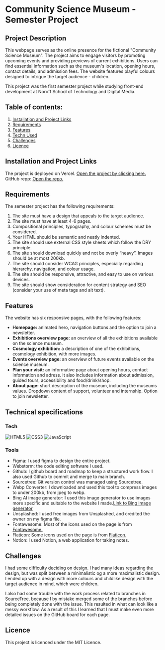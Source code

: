 # Community Science Museum - Semester Project


## Project Description
This webpage serves as the online presence for the fictional "Community Science Museum". The project aims to engage visitors by promoting upcoming events and providing previews of current exhibitions. Users can find essential information such as the museum's location, opening hours, contact details, and admission fees. The website features playful colours designed to intrigue the target audience - children. 

This project was the first semester project while studying front-end development at Noroff School of Technology and Digital Media.

## Table of contents:
1. [Installation and Project Links](#installation)
2. [Requirements](#requirements) 
3. [Features](#features) 
4. [Techn Used](#technical-specifications) 
5. [Challenges](#challenges)
6. [Licence](#licence) 

## Installation and Project Links
The project is deployed on Vercel. [Open the project by clicking here.](https://semester-project-2023.vercel.app/) <br/>
GitHub repp: [Open the repo.](https://github.com/IngridOrnum/semester-project-2023)

## Requirements
The semester project has the following requirements:

1. The site must have a design that appeals to the target audience.
2. The site must have at least 4-6 pages.
3. Compositional principles, typography, and colour schemes must be considered.
4. Your HTML should be semantic and neatly indented.
5. The site should use external CSS style sheets which follow the DRY principle.
6. The site should download quickly and not be overly “heavy”. Images should be at most
200kb.
7. The site should consider WCAG principles, especially regarding hierarchy, navigation,
and colour usage.
8. The site should be responsive, attractive, and easy to use on various devices.
9. The site should show consideration for content strategy and SEO (consider your use of
meta tags and alt text).

## Features
The website has six responsive pages, with the following features:
- <strong>Homepage:</strong> animated hero, navigation buttons and the option to join a newsletter.
- <strong>Exhibitions overview page:</strong> an overview of all the exhibitions available on the science museum.
- <strong>Cosmology exhibition:</strong> a description of one of the exhibitions, cosmology exhibition, with more images.
- <strong>Events overview page:</strong> an overview of future events available on the science museum.
- <strong>Plan your visit:</strong> an informative page about opening hours, contact information and adress. It also includes information about admission, guided tours, accessibility and food/drink/shop.
- <strong>About page:</strong> short description of the museum, including the museums values. Dropdown content of support, volunteer and internship. Option to join newsletter.

## Technical specifications

### Tech
![HTML5](https://img.shields.io/badge/html5-%23E34F26.svg?style=for-the-badge&logo=html5&logoColor=white) ![CSS3](https://img.shields.io/badge/css3-%231572B6.svg?style=for-the-badge&logo=css3&logoColor=white) ![JavaScript](https://img.shields.io/badge/javascript-%23323330.svg?style=for-the-badge&logo=javascript&logoColor=%23F7DF1E) 

### Tools
- Figma: I used figma to design the entire project. 
- Webstorm: the code editing software I used.
- Github: I github board and roadmap to keep a structured work flow. I also used Github to commit and merge to main branch.
- Sourcetree: Git version control was managed using Sourcetree.
- Webp Converter: I downloaded and used this tool to compress images to under 200kb, from jpeg to webp.
- Bing AI image generator: I used this image generator to use images more specific and suitable to the website I made.[Link to Bing image generator](https://www.bing.com/images/create?FORM=GDPGLP)
- Unsplashed: I used free images from Unsplashed, and credited the owner on my figma file.
- Fontawesome: Most of the icons used on the page is from [Fontawesome.](https://fontawesome.com/icons)
- Flaticon: Some icons used on the page is from [Flaticon.](https://www.flaticon.com/)
- Notion: I used Notion, a web application for taking notes.

## Challenges
I had some difficulty deciding on design. I had many ideas regarding the design, but was split between a minimalistic og a more maximalistic design. I ended up with a design with more colours and childlike design with the target audience in mind, which were children.

I also had some trouble with the work process related to branches in SourceTree, because I by mistake merged some of the branches before being completely done with the issue. This resulted in what can look like a messy workflow. As a result of this I learned that I must make even more detailed issues on the GitHub board for each page. 

## Licence
This project is licenced under the MIT Licence.

